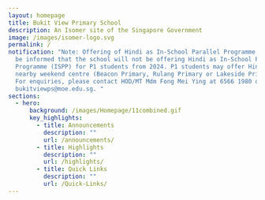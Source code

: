 ```yaml
---
layout: homepage
title: Bukit View Primary School
description: An Isomer site of the Singapore Government
image: /images/isomer-logo.svg
permalink: /
notification: "Note: Offering of Hindi as In-School Parallel Programme - Please
  be informed that the school will not be offering Hindi as In-School Parallel
  Programme (ISPP) for P1 students from 2024. P1 students may offer Hindi at a
  nearby weekend centre (Beacon Primary, Rulang Primary or Lakeside Primary).
  For enquiries, please contact HOD/MT Mdm Fong Mei Ying at 6566 1980 or
  bukitviewps@moe.edu.sg. "
sections:
  - hero:
      background: /images/Homepage/11combined.gif
      key_highlights:
        - title: Announcements
          description: ""
          url: /announcements/
        - title: Highlights
          description: ""
          url: /highlights/
        - title: Quick Links
          description: ""
          url: /Quick-Links/
---
```

